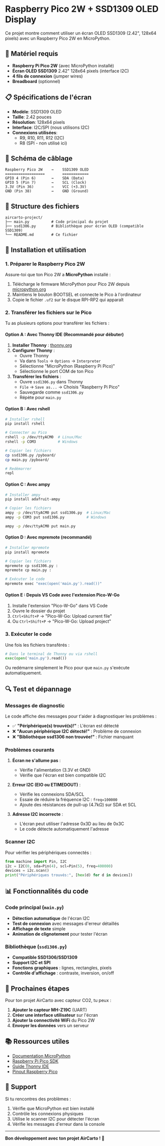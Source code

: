 # Raspberry Pico 2W + SSD1309 OLED Display

Ce projet montre comment utiliser un écran OLED SSD1309 (2.42", 128x64 pixels) avec un Raspberry Pico 2W en MicroPython.

## 🔧 Matériel requis

- **Raspberry Pi Pico 2W** (avec MicroPython installé)
- **Écran OLED SSD1309** 2.42" 128x64 pixels (interface I2C)
- **4 fils de connexion** (jumper wires)
- **Breadboard** (optionnel)

## 📋 Spécifications de l'écran

- **Modèle**: SSD1309 OLED
- **Taille**: 2.42 pouces
- **Résolution**: 128x64 pixels
- **Interface**: I2C/SPI (nous utilisons I2C)
- **Connexions utilisées**: 
  - R9, R10, R11, R12 (I2C)
  - R8 (SPI - non utilisé ici)

## 🔌 Schéma de câblage

```
Raspberry Pico 2W    →    SSD1309 OLED
==================        ============
GPIO 4 (Pin 6)       →    SDA (Data)
GPIO 5 (Pin 7)       →    SCL (Clock)  
3.3V (Pin 36)        →    VCC (+3.3V)
GND (Pin 38)         →    GND (Ground)
```

## 📁 Structure des fichiers

```
aircarto-project/
├── main.py          # Code principal du projet
├── ssd1306.py       # Bibliothèque pour écran OLED (compatible SSD1309)
└── README.md        # Ce fichier
```

## 🚀 Installation et utilisation

### 1. Préparer le Raspberry Pico 2W

Assure-toi que ton Pico 2W a **MicroPython** installé :
1. Télécharge le firmware MicroPython pour Pico 2W depuis [micropython.org](https://micropython.org/download/RPI_PICO2/)
2. Maintiens le bouton BOOTSEL et connecte le Pico à l'ordinateur
3. Copie le fichier `.uf2` sur le disque RPI-RP2 qui apparaît

### 2. Transférer les fichiers sur le Pico

Tu as plusieurs options pour transférer les fichiers :

#### **Option A : Avec Thonny IDE (Recommandé pour débuter)**

1. **Installer Thonny** : [thonny.org](https://thonny.org/)
2. **Configurer Thonny** :
   - Ouvre Thonny
   - Va dans `Tools` → `Options` → `Interpreter`
   - Sélectionne "MicroPython (Raspberry Pi Pico)"
   - Sélectionne le port COM de ton Pico
3. **Transférer les fichiers** :
   - Ouvre `ssd1306.py` dans Thonny
   - `File` → `Save as...` → Choisis "Raspberry Pi Pico"
   - Sauvegarde comme `ssd1306.py`
   - Répète pour `main.py`

#### **Option B : Avec rshell**

```bash
# Installer rshell
pip install rshell

# Connecter au Pico
rshell -p /dev/ttyACM0  # Linux/Mac
rshell -p COM3          # Windows

# Copier les fichiers
cp ssd1306.py /pyboard/
cp main.py /pyboard/

# Redémarrer
repl
```

#### **Option C : Avec ampy**

```bash
# Installer ampy
pip install adafruit-ampy

# Copier les fichiers
ampy -p /dev/ttyACM0 put ssd1306.py  # Linux/Mac
ampy -p COM3 put ssd1306.py          # Windows

ampy -p /dev/ttyACM0 put main.py
```

#### **Option D : Avec mpremote (recommandé)**

```bash
# Installer mpremote
pip install mpremote

# Copier les fichiers
mpremote cp ssd1306.py :
mpremote cp main.py :

# Exécuter le code
mpremote exec "exec(open('main.py').read())"
```

#### **Option E : Depuis VS Code avec l'extension Pico-W-Go**

1. Installe l'extension "Pico-W-Go" dans VS Code
2. Ouvre le dossier du projet
3. `Ctrl+Shift+P` → "Pico-W-Go: Upload current file"
4. Ou `Ctrl+Shift+P` → "Pico-W-Go: Upload project"

### 3. Exécuter le code

Une fois les fichiers transférés :

```python
# Dans le terminal de Thonny ou via rshell
exec(open('main.py').read())
```

Ou redémarre simplement le Pico pour que `main.py` s'exécute automatiquement.

## 🔍 Test et dépannage

### Messages de diagnostic

Le code affiche des messages pour t'aider à diagnostiquer les problèmes :

- ✅ **"Périphérique(s) trouvé(s)!"** : L'écran est détecté
- ❌ **"Aucun périphérique I2C détecté!"** : Problème de connexion
- ❌ **"Bibliothèque ssd1306 non trouvée!"** : Fichier manquant

### Problèmes courants

1. **Écran ne s'allume pas** :
   - Vérifie l'alimentation (3.3V et GND)
   - Vérifie que l'écran est bien compatible I2C

2. **Erreur I2C (EIO ou ETIMEDOUT)** :
   - Vérifie les connexions SDA/SCL
   - Essaie de réduire la fréquence I2C : `freq=100000`
   - Ajoute des résistances de pull-up (4.7kΩ) sur SDA et SCL

3. **Adresse I2C incorrecte** :
   - L'écran peut utiliser l'adresse 0x3D au lieu de 0x3C
   - Le code détecte automatiquement l'adresse

### Scanner I2C

Pour vérifier les périphériques connectés :

```python
from machine import Pin, I2C
i2c = I2C(0, sda=Pin(4), scl=Pin(5), freq=400000)
devices = i2c.scan()
print("Périphériques trouvés:", [hex(d) for d in devices])
```

## 📊 Fonctionnalités du code

### Code principal (`main.py`)

- **Détection automatique** de l'écran I2C
- **Test de connexion** avec messages d'erreur détaillés
- **Affichage de texte** simple
- **Animation de clignotement** pour tester l'écran

### Bibliothèque (`ssd1306.py`)

- **Compatible SSD1306/SSD1309** 
- **Support I2C et SPI**
- **Fonctions graphiques** : lignes, rectangles, pixels
- **Contrôle d'affichage** : contraste, inversion, on/off

## 🎯 Prochaines étapes

Pour ton projet AirCarto avec capteur CO2, tu peux :

1. **Ajouter le capteur MH-Z19C** (UART)
2. **Créer une interface utilisateur** sur l'écran
3. **Ajouter la connectivité WiFi** du Pico 2W
4. **Envoyer les données** vers un serveur

## 📚 Ressources utiles

- [Documentation MicroPython](https://docs.micropython.org/)
- [Raspberry Pi Pico SDK](https://www.raspberrypi.org/documentation/pico/getting-started/)
- [Guide Thonny IDE](https://thonny.org/)
- [Pinout Raspberry Pico](https://pinout.xyz/pinout/i2c)

## 🐛 Support

Si tu rencontres des problèmes :

1. Vérifie que MicroPython est bien installé
2. Contrôle les connexions physiques
3. Utilise le scanner I2C pour détecter l'écran
4. Vérifie les messages d'erreur dans la console

---

**Bon développement avec ton projet AirCarto ! 🚀** 